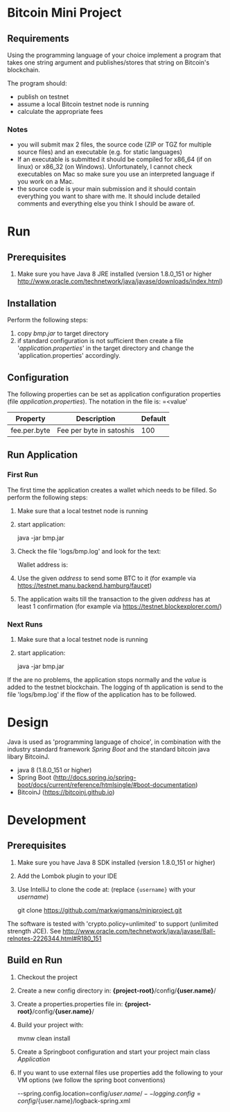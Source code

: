 # Bitcoin Mini Project

## Requirements
Using the programming language of your choice implement a program that takes one string argument and 
publishes/stores that string on Bitcoin's blockchain.

The program should:

- publish on testnet
- assume a local Bitcoin testnet node is running
- calculate the appropriate fees

### Notes
- you will submit max 2 files, the source code (ZIP or TGZ for multiple source files) and an 
  executable (e.g. for static languages)
- If an executable is submitted it should be compiled for x86_64 (if on linux) or x86_32 (on Windows). 
  Unfortunately, I cannot check executables on Mac so make sure you use an interpreted language if you work on a Mac.
- the source code is your main submission and it should contain everything you want to share with me. 
  It should include detailed comments and everything else you think I should be aware of.

# Run

## Prerequisites
1. Make sure you have Java 8 JRE installed (version 1.8.0_151 or higher <http://www.oracle.com/technetwork/java/javase/downloads/index.html>)

## Installation
Perform the following steps:
1. copy *bmp.jar* to target directory
1. if standard configuration is not sufficient then create a file '*application.properties*' in the target directory and change the 'application.properties' accordingly.

## Configuration

The following properties can be set as application configuration properties (file *application.properties*). 
The notation in the file is: <property>=<value'

Property | Description | Default
--- | --- | ---
fee.per.byte | Fee per byte in satoshis | 100

## Run Application
### First Run
The first time the application creates a wallet which needs to be filled. So perform the following steps:

1. Make sure that a local testnet node is running
1. start application:


    java -jar bmp.jar
1. Check the file 'logs/bmp.log' and look for the text: 


    Wallet address is: <address>

1. Use the given *address* to send some BTC to it (for example via <https://testnet.manu.backend.hamburg/faucet>)
1. The application waits till the transaction to the given *address* has at least 1 confirmation (for example via <https://testnet.blockexplorer.com/>)

### Next Runs
1. Make sure that a local testnet node is running
1. start application:


    java -jar bmp.jar <value>
    
If the are no problems, the application stops normally and the *value* is added to the testnet blockchain.
The logging of th application is send to the file 'logs/bmp.log' if the flow of the application has to be followed.

# Design
Java is used as 'programming language of choice', in combination with the industry standard framework *Spring Boot* and 
the standard bitcoin java libary BitcoinJ.

- java 8 (1.8.0_151 or higher)
- Spring Boot (<http://docs.spring.io/spring-boot/docs/current/reference/htmlsingle/#boot-documentation>)
- BitcoinJ (<https://bitcoinj.github.io>)




# Development
## Prerequisites
1. Make sure you have Java 8 SDK installed (version 1.8.0_151 or higher)
1. Add the Lombok plugin to your IDE
1. Use IntelliJ to clone the code at: (replace ``{username}`` with your *username*)


    git clone https://github.com/markwigmans/miniproject.git
    
The software is tested with 'crypto.policy=unlimited' to support (unlimited strength JCE). See 
<http://www.oracle.com/technetwork/java/javase/8all-relnotes-2226344.html#R180_151>    
    
## Build en Run

1. Checkout the project
1. Create a new config directory in: **{project-root}**/config/**{user.name}**/
1. Create a properties.properties file in: **{project-root}**/config/**{user.name}**/
1. Build your project with:
        
        
    mvnw clean install

1. Create a Springboot configuration and start your project main class *Application*
1. If you want to use external files use properties add the following to your VM options (we follow the spring boot conventions)


    --spring.config.location=config/${user.name}/ --logging.config=config/${user.name}/logback-spring.xml